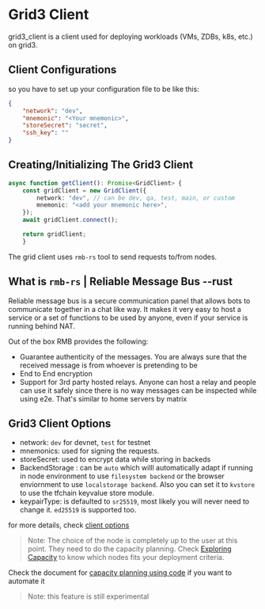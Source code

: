# Grid3 Client

grid3_client is a client used for deploying workloads (VMs, ZDBs, k8s, etc.) on grid3.

## Client Configurations

so you have to set up your configuration file to be like this:

```json
{
    "network": "dev",
    "mnemonic": "<Your mnemonic>",
    "storeSecret": "secret",
    "ssh_key": ""
}
```

## Creating/Initializing The Grid3 Client

```ts
async function getClient(): Promise<GridClient> {
    const gridClient = new GridClient({
        network: "dev", // can be dev, qa, test, main, or custom
        mnemonic: "<add your mnemonic here>",
    });
    await gridClient.connect();

    return gridClient;
    }
```

The grid client uses `rmb-rs` tool to send requests to/from nodes.

## What is `rmb-rs` | Reliable Message Bus --rust

Reliable message bus is a secure communication panel that allows bots to communicate together in a chat like way. It makes it very easy to host a service or a set of functions to be used by anyone, even if your service is running behind NAT.

Out of the box RMB provides the following:

- Guarantee authenticity of the messages. You are always sure that the received message is from whoever is pretending to be
- End to End encryption
- Support for 3rd party hosted relays. Anyone can host a relay and people can use it safely since there is no way messages can be inspected while
using e2e. That's similar to home servers by matrix

## Grid3 Client Options

- network: `dev` for devnet, `test` for testnet
- mnemonics: used for signing the requests.
- storeSecret: used to encrypt data while storing in backeds
- BackendStorage : can be `auto` which willl automatically adapt if running in node environment to use `filesystem backend` or the browser enviornment to use `localstorage backend`. Also you can set it to `kvstore` to use the tfchain keyvalue store module.
- keypairType: is defaulted to `sr25519`, most likely you will never need to change it. `ed25519` is supported too.

for more details, check [client options](https://github.com/threefoldtech/grid3_client_ts/blob/development/src/client.ts)

> Note: The choice of the node is completely up to the user at this point. They need to do the capacity planning. Check [Exploring Capacity](../dashboard/explorer/explorer_home.md) to know which nodes fits your deployment criteria.

Check the document for [capacity planning using code](../javascript/grid3_javascript_capacity_planning.md) if you want to automate it
> Note: this feature is still experimental
